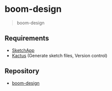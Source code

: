 # boom-design

> boom-design

## Requirements

- [SketchApp](https://www.sketchapp.com)
- [Kactus](https://kactus.io) (Generate sketch files, Version control)

## Repository

- [boom-design](https://github.com/tite-hoa/boom-design)
